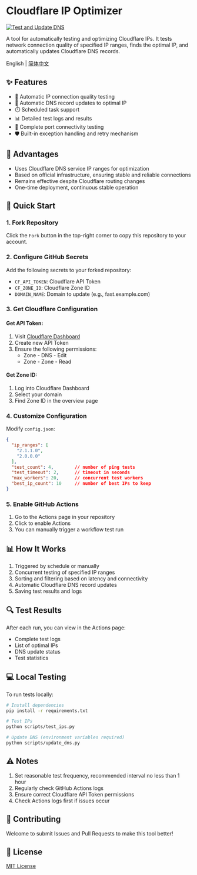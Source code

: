 # Cloudflare IP Optimizer
[![Test and Update DNS](https://github.com/FutureUnreal/Cloudflare-IP-Optimizer/actions/workflows/ip-test.yml/badge.svg)](https://github.com/FutureUnreal/Cloudflare-IP-Optimizer/actions/workflows/ip-test.yml)

A tool for automatically testing and optimizing Cloudflare IPs. It tests network connection quality of specified IP ranges, finds the optimal IP, and automatically updates Cloudflare DNS records.

English | [简体中文](./README_CN.md)

## ✨ Features

- 🚀 Automatic IP connection quality testing
- 🔄 Automatic DNS record updates to optimal IP
- ⏱️ Scheduled task support
- 📊 Detailed test logs and results
- 🔌 Complete port connectivity testing
- 🛡️ Built-in exception handling and retry mechanism

## 🌟 Advantages
- Uses Cloudflare DNS service IP ranges for optimization
- Based on official infrastructure, ensuring stable and reliable connections
- Remains effective despite Cloudflare routing changes
- One-time deployment, continuous stable operation

## 🚀 Quick Start

### 1. Fork Repository
Click the `Fork` button in the top-right corner to copy this repository to your account.

### 2. Configure GitHub Secrets
Add the following secrets to your forked repository:
- `CF_API_TOKEN`: Cloudflare API Token
- `CF_ZONE_ID`: Cloudflare Zone ID
- `DOMAIN_NAME`: Domain to update (e.g., fast.example.com)

### 3. Get Cloudflare Configuration

#### Get API Token:
1. Visit [Cloudflare Dashboard](https://dash.cloudflare.com/profile/api-tokens)
2. Create new API Token
3. Ensure the following permissions:
   - Zone - DNS - Edit
   - Zone - Zone - Read

#### Get Zone ID:
1. Log into Cloudflare Dashboard
2. Select your domain
3. Find Zone ID in the overview page

### 4. Customize Configuration
Modify `config.json`:
```json
{
  "ip_ranges": [
    "2.1.1.0",
    "2.0.0.0"
  ],
  "test_count": 4,        // number of ping tests
  "test_timeout": 2,      // timeout in seconds
  "max_workers": 20,      // concurrent test workers
  "best_ip_count": 10     // number of best IPs to keep
}
```

### 5. Enable GitHub Actions
1. Go to the Actions page in your repository
2. Click to enable Actions
3. You can manually trigger a workflow test run

## 📊 How It Works
1. Triggered by schedule or manually
2. Concurrent testing of specified IP ranges
3. Sorting and filtering based on latency and connectivity
4. Automatic Cloudflare DNS record updates
5. Saving test results and logs

## 🔍 Test Results
After each run, you can view in the Actions page:
- Complete test logs
- List of optimal IPs
- DNS update status
- Test statistics

## 💻 Local Testing
To run tests locally:
```bash
# Install dependencies
pip install -r requirements.txt

# Test IPs
python scripts/test_ips.py

# Update DNS (environment variables required)
python scripts/update_dns.py
```

## ⚠️ Notes
1. Set reasonable test frequency, recommended interval no less than 1 hour
2. Regularly check GitHub Actions logs
3. Ensure correct Cloudflare API Token permissions
4. Check Actions logs first if issues occur

## 🤝 Contributing
Welcome to submit Issues and Pull Requests to make this tool better!

## 📝 License
[MIT License](./LICENSE)
